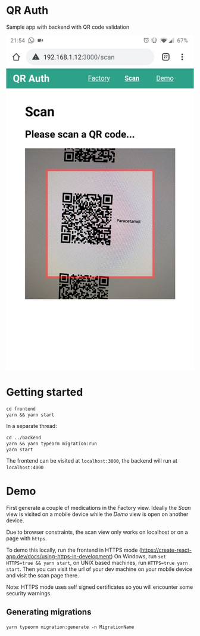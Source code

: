 # QR Auth
Sample app with backend with QR code validation

![QR Scan screenshot](https://raw.githubusercontent.com/stam/qr-auth/master/screenshot.jpeg)

# Getting started
```
cd frontend
yarn && yarn start
```

In a separate thread:
```
cd ../backend
yarn && yarn typeorm migration:run
yarn start
```

The frontend can be visited at `localhost:3000`, the backend will run at `localhost:4000`

# Demo
First generate a couple of medications in the Factory view.
Ideally the *Scan* view is visited on a mobile device while the *Demo* view is open on another device.

Due to browser constraints, the scan view only works on localhost or on a page with `https`.

To demo this locally, run the frontend in HTTPS mode (https://create-react-app.dev/docs/using-https-in-development)
On Windows, run `set HTTPS=true && yarn start`, on UNIX based machines, run `HTTPS=true yarn start`.
Then you can visit the url of your dev machine on your mobile device and visit the scan page there.

Note: HTTPS mode uses self signed certificates so you will encounter some security warnings.

## Generating migrations
`yarn typeorm migration:generate -n MigrationName`
